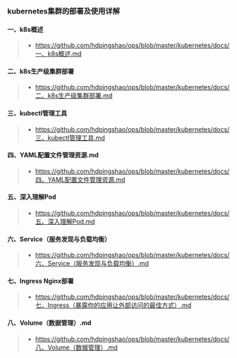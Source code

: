 ### kubernetes集群的部署及使用详解

#### 一、k8s概述

> * https://github.com/hdpingshao/ops/blob/master/kubernetes/docs/一、k8s概述.md

#### 二、k8s生产级集群部署

> * https://github.com/hdpingshao/ops/blob/master/kubernetes/docs/二、k8s生产级集群部署.md

#### 三、kubectl管理工具

> * https://github.com/hdpingshao/ops/blob/master/kubernetes/docs/三、kubectl管理工具.md

#### 四、YAML配置文件管理资源.md

> * https://github.com/hdpingshao/ops/blob/master/kubernetes/docs/四、YAML配置文件管理资源.md

#### 五、深入理解Pod

> * https://github.com/hdpingshao/ops/blob/master/kubernetes/docs/五、深入理解Pod.md

#### 六、Service（服务发现与负载均衡）

> * https://github.com/hdpingshao/ops/blob/master/kubernetes/docs/六、Service（服务发现与负载均衡）.md

#### 七、Ingress Nginx部署

> * https://github.com/hdpingshao/ops/blob/master/kubernetes/docs/七、Ingress（暴露你的应用让外部访问的最佳方式）.md

#### 八、Volume（数据管理）.md

> * https://github.com/hdpingshao/ops/blob/master/kubernetes/docs/八、Volume（数据管理）.md

